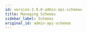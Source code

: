 ```yaml
---
id: version-2.9.0-admin-api-schemas
title: Managing Schemas
sidebar_label: Schemas
original_id: admin-api-schemas
---
```


